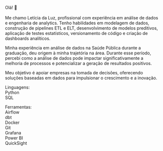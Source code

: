 Olá! 👋
<br><br> Me chamo Letícia da Luz, profissional com experiência em análise de dados e engenharia de analytics. Tenho habilidades em modelagem de dados, construção de pipelines ETL e ELT, desenvolvimento de modelos preditivos, aplicação de testes estatísticos, versionamento de código e criação de dashboards analíticos.  

Minha experiência em análise de dados na Saúde Pública durante a graduação, deu origem à minha trajetória na área. Durante esse período, percebi como a análise de dados pode impactar significativamente a melhoria de processos e potencializar a geração de resultados positivos.   

Meu objetivo é apoiar empresas na tomada de decisões, oferecendo soluções baseadas em dados para impulsionar o crescimento e a inovação.    

Linguagens:   
Python  
SQL

Ferramentas:  
Airflow  
dbt  
Docker    
Git   
Grafana    
Power BI      
QuickSight  

